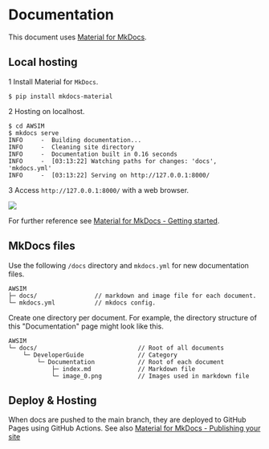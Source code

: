 # Documentation
This document uses [Material for MkDocs](https://squidfunk.github.io/mkdocs-material/).

## Local hosting

1 Install Material for `MkDocs`.
```
$ pip install mkdocs-material
```
2 Hosting on localhost.
```
$ cd AWSIM
$ mkdocs serve
INFO     -  Building documentation...
INFO     -  Cleaning site directory
INFO     -  Documentation built in 0.16 seconds
INFO     -  [03:13:22] Watching paths for changes: 'docs', 'mkdocs.yml'
INFO     -  [03:13:22] Serving on http://127.0.0.1:8000/
```


3 Access `http://127.0.0.1:8000/` with a web browser.
<!-- (TODO change image) -->
![](image_0.png)

For further reference see [Material for MkDocs - Getting started](https://squidfunk.github.io/mkdocs-material/getting-started/).

## MkDocs files
Use the following `/docs` directory and `mkdocs.yml` for new documentation files.
```
AWSIM
├─ docs/                // markdown and image file for each document.
└─ mkdocs.yml           // mkdocs config.
```
Create one directory per document. For example, the directory structure of this "Documentation" page might look like this.
```
AWSIM
└─ docs/                            // Root of all documents
    └─ DeveloperGuide               // Category
        └─ Documentation            // Root of each document
            ├─ index.md             // Markdown file
            └─ image_0.png          // Images used in markdown file
```

## Deploy & Hosting
When docs are pushed to the main branch, they are deployed to GitHub Pages using GitHub Actions. See also [Material for MkDocs - Publishing your site](https://squidfunk.github.io/mkdocs-material/publishing-your-site/)
